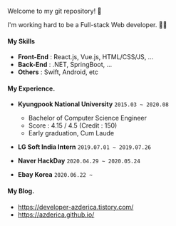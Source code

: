 Welcome to my git repository! 👋

I'm working hard to be a Full-stack Web developer. 🧑‍💻




#### My Skills

- **Front-End** : React.js, Vue.js, HTML/CSS/JS, ...
- **Back-End** : .NET, SpringBoot, ...
- **Others** : Swift, Android, etc




#### My Experience.

- **Kyungpook National University** `2015.03 ~ 2020.08`
  - Bachelor of Computer Science Engineer 
  - Score : 4.15 / 4.5 (Credit : 150)
  - Early graduation, Cum Laude


- **LG Soft India Intern** `2019.07.01 ~ 2019.07.26`
- **Naver HackDay** `2020.04.29 ~ 2020.05.24`
- **Ebay Korea** `2020.06.22 ~ `





#### My Blog.

- https://developer-azderica.tistory.com/
- https://azderica.github.io/



<!--
**Azderica/Azderica** is a ✨ _special_ ✨ repository because its `README.md` (this file) appears on your GitHub profile.

Here are some ideas to get you started:

- 🔭 I’m currently working on ...
- 🌱 I’m currently learning ...
- 👯 I’m looking to collaborate on ...
- 🤔 I’m looking for help with ...
- 💬 Ask me about ...
- 📫 How to reach me: ...
- 😄 Pronouns: ...
- ⚡ Fun fact: ...
  -->

